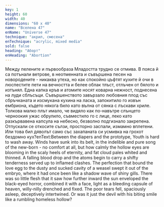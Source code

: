 ```yaml
---
key: 1
height: 60
width: 40
dimensions: "60 x 40"
name: "Вселена 47"
enName: "Universe 47"
technique: "акрил, смесена"
enTechnique: "acrylic, mixed media"
sold: false
heading: "Аборт"
enHeading: "Abortion"
---
```

Между пелените и първообраза Младостта трудно се отмива. В пояса й са потънали ветрове, в неотменната и съвършена песен на новородените -  никаква утеха, но как спокойно цъфтят кухите й очи в люспестите пети на вечността и белее облак тлъст, отлъчен от бялото и изтънял.
   Една капка кръв и атомите носят коварна нежност, поднесена на луди сблъсъци. Съвършенството завързало любовния плод със сбръчканата и изсмукана кухина на ласка, запокитило го извън ембриона, където някога било като вълна от сянка с лъскави хриле. Толкова малко плът имало, че видяло как по-навътре слънцето черноокия ужас обрулило, съвместило го с лице, леко като разкървавена капсула  на небесно, безволно подгизнало закрепена.
   Отпускали се откосите сълзи, просторно заспали, измамно вплетени. Или това бил дяволът само със захапаната си усмивка на грохот бездомно кух?enText:Between the diapers and the prototype, Youth is hard to wash away. Winds have sunk into its belt, in the indelible and pure song of the new-born - no comfort at all, but how calmly the hollow eyes are blooming in the scaly heels of eternity, and fat cloud pales whited and thinned.
   A falling blood drop and the atoms begin to carry a shifty tenderness served up to inflamed clashes. The perfection that bound the love egg to the dusty and sucked cavity of a weasel swept it out of the embryo, where it had once been like a shadow wave of shiny gills. There was so little flesh that it saw how further inward the sun enveloped the black-eyed horror, combined it with a face, light as a bleeding capsule of heaven, willy-nilly drenched and fixed.
   The poor tears fell, spaciously asleep, deceptively intertwined. Or was it just the devil with his biting smile like a rumbling homeless hollow?